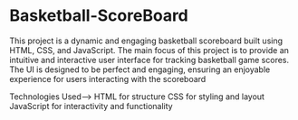 # Basketball-ScoreBoard
This project is a dynamic and engaging basketball scoreboard built using HTML, CSS, and JavaScript. The main focus of this project is to provide an intuitive and interactive user interface for tracking basketball game scores. The UI is designed to be perfect and engaging, ensuring an enjoyable experience for users interacting with the scoreboard

Technologies Used-->
HTML for structure
CSS for styling and layout 
JavaScript for interactivity and functionality
